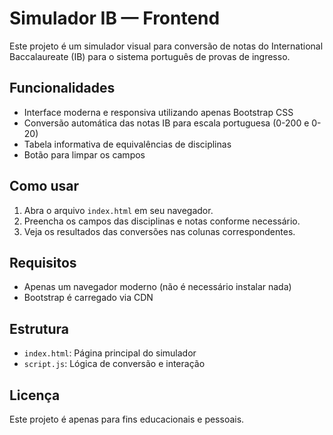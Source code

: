 # Simulador IB — Frontend

Este projeto é um simulador visual para conversão de notas do International Baccalaureate (IB) para o sistema português de provas de ingresso.

## Funcionalidades
- Interface moderna e responsiva utilizando apenas Bootstrap CSS
- Conversão automática das notas IB para escala portuguesa (0-200 e 0-20)
- Tabela informativa de equivalências de disciplinas
- Botão para limpar os campos

## Como usar
1. Abra o arquivo `index.html` em seu navegador.
2. Preencha os campos das disciplinas e notas conforme necessário.
3. Veja os resultados das conversões nas colunas correspondentes.

## Requisitos
- Apenas um navegador moderno (não é necessário instalar nada)
- Bootstrap é carregado via CDN

## Estrutura
- `index.html`: Página principal do simulador
- `script.js`: Lógica de conversão e interação

## Licença
Este projeto é apenas para fins educacionais e pessoais.
